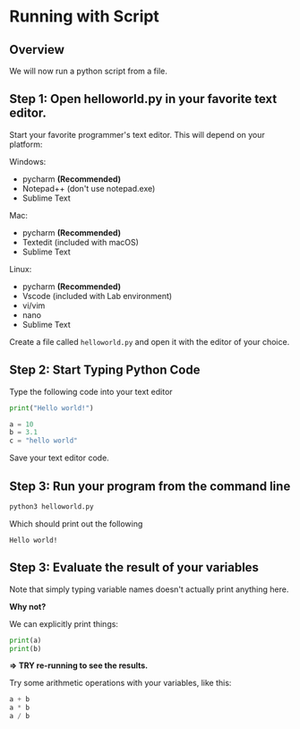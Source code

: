 Running with Script
=============

## Overview

We will now run a python script from a file.

## Step 1: Open helloworld.py in your favorite text editor.

Start your favorite programmer's text editor. This will depend on your platform:

Windows:

* pycharm **(Recommended)**
* Notepad++ (don't use notepad.exe)
* Sublime Text

Mac:

* pycharm **(Recommended)**
* Textedit (included with macOS)
* Sublime Text

Linux:

* pycharm **(Recommended)**
* Vscode (included with Lab environment)
* vi/vim
* nano
* Sublime Text

Create a file called `helloworld.py`  and open it with the editor of your choice.

## Step 2: Start Typing Python Code

Type the following code into your text editor

```python
print("Hello world!")

a = 10
b = 3.1
c = "hello world"
```

Save your text editor code.

## Step 3: Run your program from the command line

```bash
python3 helloworld.py
```

Which should print out the following

```console
Hello world!
```

## Step 3: Evaluate the result of your variables

Note that simply typing variable names doesn't actually print anything here.

**Why not?**

We can explicitly print things:

```python
print(a)
print(b)
```

**=> TRY re-running to see the results.**

Try some arithmetic operations with your variables, like this:

```python
a + b
a * b
a / b
```





